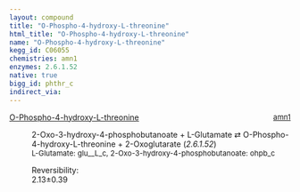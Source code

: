 ```yaml
---
layout: compound
title: "O-Phospho-4-hydroxy-L-threonine"
html_title: "O-Phospho-4-hydroxy-L-threonine"
name: "O-Phospho-4-hydroxy-L-threonine"
kegg_id: C06055
chemistries: amn1
enzymes: 2.6.1.52
native: true
bigg_id: phthr_c
indirect_via:
---
```

<dl><dt class="rs-product"><a class="link-dark" data-bs-html="true" data-bs-title="KEGG: C06055" data-bs-toggle="tooltip" href="{{ site.url }}{{ site.baseurl }}/compounds/C06055">O-Phospho-4-hydroxy-L-threonine</a><span style="float: right; max-width: 40%"><a class="link-dark opacity-50" href="{{ site.url }}{{ site.baseurl }}/chemistries/amn1" style="font-size: small; word-wrap: anywhere;">amn1</a></span></dt><dd><p>2-Oxo-3-hydroxy-4-phosphobutanoate + L-Glutamate ⇄ O-Phospho-4-hydroxy-L-threonine + 2-Oxoglutarate (<i>2.6.1.52</i>)<br/><span style="font-size: small;"><span data-bs-html="true" data-bs-title="KEGG: C00025" data-bs-toggle="tooltip">L-Glutamate</span>: glu__L_c, <span data-bs-html="true" data-bs-title="KEGG: C06054" data-bs-toggle="tooltip">2-Oxo-3-hydroxy-4-phosphobutanoate</span>: ohpb_c</span><br/><div class="reversibility_info">Reversibility: <div class="progress"><div aria-valuemax="100" aria-valuemin="0" aria-valuenow="0" class="progress-bar bg-success" role="progressbar" style="width: 0%"></div></div><span>2.13±0.39</span><div class="progress"><div aria-valuemax="10" aria-valuemin="0" aria-valuenow="2.1255927871946696" class="progress-bar bg-danger" role="progressbar" style="width: 21.26%"></div><div aria-valuemax="10" aria-valuemin="0" aria-valuenow="2.1255927871946696" class="progress-bar bg-warning" role="progressbar" style="width: 3.86%"></div></div></div></p><dl></dl></dd></dl>